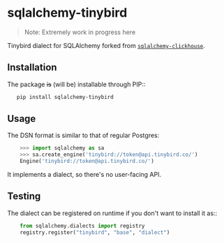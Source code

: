 # sqlalchemy-tinybird

> Note: Extremely work in progress here

Tinybird dialect for SQLAlchemy forked from [`sqlalchemy-clickhouse`](https://github.com/cloudflare/sqlalchemy-clickhouse).

## Installation

The package ~~is~~ (will be) installable through PIP::

```sh
   pip install sqlalchemy-tinybird
```

## Usage

The DSN format is similar to that of regular Postgres:

```python
    >>> import sqlalchemy as sa
    >>> sa.create_engine('tinybird://token@api.tinybird.co/')
    Engine('tinybird://token@api.tinybird.co/')
```    

It implements a dialect, so there's no user-facing API.

## Testing

The dialect can be registered on runtime if you don't want to install it as::

```python
    from sqlalchemy.dialects import registry
    registry.register("tinybird", "base", "dialect")
```
